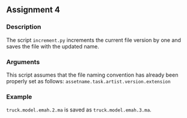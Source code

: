 ## **Assignment 4**
 
### **Description**
The script `increment.py` increments the current file version by one and saves the file with the updated name.

### **Arguments**
This script assumes that the file naming convention has already been properly set as follows:
`assetname.task.artist.version.extension`

### **Example**
`truck.model.emah.2.ma` is saved as `truck.model.emah.3.ma`.